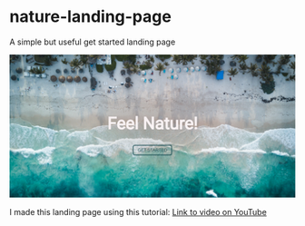 # nature-landing-page
A simple but useful get started landing page


![alt text](https://raw.githubusercontent.com/luishgranja/nature-landing-page/master/img/preview.png)

I made this landing page using this tutorial: [Link to video on YouTube](https://www.youtube.com/watch?v=Y5SHm53WFEk)
